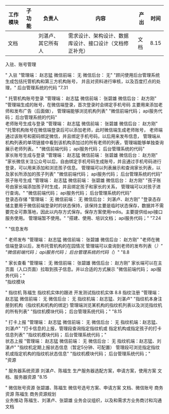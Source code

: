 |工作模块|	子功能|	负责人|	内容|	产出|	时间|
|--------|--------|-------|-----|-----|-----|
|文档	|	|刘湛卢、其它所有人|	需求设计、架构设计、数据库设计、接口设计（文档修正补充）|	文档|	8.15|


入驻、账号管理






 "	入驻	"管理端： 赵志猛
微信前端： 无
微信后台： 无"	"顾问使用后台管理系统生成包括托管机构和第三方机构账号，
并且对资料进行审核，以及百度打点的处理，"	后台管理系统的代码	"7.31







"
	托管机构账号登录	"管理端： 赵志猛
微信前端： 张碧雄
微信后台： 赵方刚"	"管理端生成的账号，在微信端登录，首次登录时会绑定手机号码
主要用来添加老师和发布广告（后面做），
管理端能够浏览机构列表"	"微信前端代码；
api服务代码；
后台管理系统的代码"	
	老师账号生成与登录	"管理端： 赵志猛
微信前端： 张碧雄
微信后台： 赵方刚"	"托管机构账号在微信端登录后可以添加老师，此时微信端生成老师账号，
老师端通过该账号和密码绑定微信，并且绑定手机号码，以后用来发布信息，
管理端从机构列表的单项链接中看到该机构添加过的所有老师的列表，管理端能够单独查询展示老师列表。"	"微信前端代码；
api服务代码；
后台管理系统的代码"	
	家长账号生成与登录	"管理端： 赵志猛
微信前端： 张碧雄
微信后台： 赵方刚"	"家长微信关注公众号以后，自由绑定手机号码生成账号，并且通过手机号码进行登录，可以用来添加和浏览孩子信息。
管理端可以列表展示和查询家长列表，以及家长所添加的孩子列表"	"微信前端代码；
api服务代码；
后台管理系统的代码"	
	孩子账号生成	"管理端： 赵志猛
微信前端： 张碧雄
微信后台： 赵方刚"	"孩子账号由家长端添加孩子时生成，并且绑定孩子和家长的关系，
管理端可以对孩子进行查询。"	"微信前端代码；
api服务代码；
后台管理系统的代码"	
	登录态存储	"管理端： 无
微信前端： 无
微信后台： 刘湛卢、赵方刚"	"登录态存储主要用于微信前端登录时的状态保持，该保持主要是临时状态保存，数据并不需要完全可靠落地，因此以内存方式保存。保存方案使用redis。主要提供给api接口服务使用。
管理端暂不使用。"	"搭建、使用、培训文档；
api服务代码；"	"7.24

"
"信息发布


"	老师发布	"管理端： 赵志猛
微信前端： 张碧雄
微信后台： 赵方刚"	"老师在微信端登录以后，发布托管机构的在园情况
管理端可以查询到老师的发布列表（*）"	"微信前端代码；
api服务代码；
后台管理系统的代码（*）"	"8.8


"
	家长查看	"管理端： 无
微信前端： 张碧雄
微信后台： 赵方刚"	家长端可以在主页面（入口页面）拉取到孩子信息。并以合适的方式展示	"微信前端代码；
api服务代码；"	
"指纹模块





"	指纹机	陈福生	指纹机实体的跟进	开发测试指纹机实体	8.8
	指纹注册	"管理端： 赵志猛
微信前端： 无
微信后台： 无
指纹机端：赵志猛、刘湛卢"	"指纹机本身注册到机构（指纹机和机构的绑定)
管理端浏览某机构的指纹机列表以及浏览指纹机的所有列表"	"指纹机模块代码；
后台管理系统代码；"	"8.15





"
	打卡上报	"管理端： 赵志猛
微信前端： 无
微信后台： 无
指纹机端：赵志猛、刘湛卢"	"打卡信息的上报，管理段查询指定指纹机或
指定机构或指定孩子的打卡信息列表"	"指纹机模块代码；
后台管理系统代码；"	
	状态上报	"管理端： 赵志猛
微信前端： 无
微信后台： 无
指纹机端：赵志猛、刘湛卢"	"指纹机定期上报状态信息（暂定5分钟、可配置）
管理段可浏览指定指纹机或指定机构的指纹机状态信息"	"指纹机模块代码；
后台管理系统代码；"	
"资源

"	服务器系统资源	刘湛卢、陈福生	生产服务器选配方案，申请方案，使用方案	文档、服务器资源	"8.15

"
	微信账号资源	张碧雄、陈福生	微信号选号方案、申请方案	文档、微信账号	
	商务资源	陈福生	商务资源规划		
	业务推动	陈福生、刘湛卢、张碧雄	业务会议组织，以及和需求方业务商讨和沟通	文档	
					
